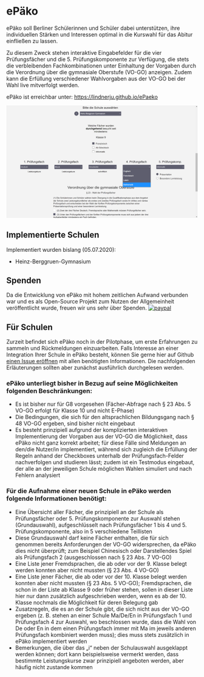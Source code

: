 # ePäko
ePäko soll Berliner Schülerinnen und Schüler dabei unterstützen, ihre individuellen Stärken und Interessen optimal in die Kurswahl für das Abitur einfließen zu lassen.

Zu diesem Zweck stehen interaktive Eingabefelder für die vier Prüfungsfächer und die 5. Prüfungskomponente zur Verfügung, die stets die verbleibenden Fachkombinationen unter Einhaltung der Vorgaben durch die Verordnung über die gymnasiale Oberstufe (VO-GO) anzeigen. Zudem kann die Erfüllung verschiedener Wahlvorgaben aus der VO-GO bei der Wahl live mitverfolgt werden.

ePäko ist erreichbar unter: https://lindnerju.github.io/ePaeko

![Screenshoot von ePäko](img/Screenshoot.png)

## Implementierte Schulen
Implementiert wurden bislang (05.07.2020):
- Heinz-Berggruen-Gymnasium

## Spenden
Da die Entwicklung von ePäko mit hohem zeitlichen Aufwand verbunden war und es als Open-Source Projekt zum Nutzen der Allgemeinheit veröffentlicht wurde, freuen wir uns sehr über Spenden.
[![paypal](https://www.paypalobjects.com/de_DE/DE/i/btn/btn_donate_SM.gif)](https://www.paypal.com/cgi-bin/webscr?cmd=_s-xclick&hosted_button_id=KEBJ9ZKSB2VH8)

## Für Schulen
Zurzeit befindet sich ePäko noch in der Pilotphase, um erste Erfahrungen zu sammeln und Rückmeldungen einzuarbeiten. Falls Interesse an einer Integration Ihrer Schule in ePäko besteht, können Sie gerne hier auf Github [einen Issue eröffnen](https://docs.github.com/en/github/managing-your-work-on-github/creating-an-issue) mit allen benötigten Informationen. Die nachfolgenden Erläuterungen sollten aber zunächst ausführlich durchgelesen werden.

### ePäko unterliegt bisher in Bezug auf seine Möglichkeiten folgenden Beschränkungen:
- Es ist bisher nur für G8 vorgesehen (Fächer-Abfrage nach § 23 Abs. 5 VO-GO erfolgt für Klasse 10 und nicht E-Phase)
- Die Bedingungen, die sich für den altsprachlichen Bildungsgang nach § 48 VO-GO ergeben, sind bisher nicht eingebaut
- Es besteht prinzipiell aufgrund der komplizierten interaktiven Implementierung der Vorgaben aus der VO-GO die Möglichkeit, dass ePäko nicht ganz korrekt arbeitet; für diese Fälle sind Meldungen an den/die Nutzer/in implementiert, während sich zugleich die Erfüllung der Regeln anhand der Checkboxes unterhalb der Prüfungsfach-Felder nachverfolgen und studieren lässt; zudem ist ein Testmodus eingebaut, der alle an der jeweiligen Schule möglichen Wahlen simuliert und nach Fehlern analysiert

### Für die Aufnahme einer neuen Schule in ePäko werden folgende Informationen benötigt:
- Eine Übersicht aller Fächer, die prinzipiell an der Schule als Prüfungsfächer oder 5. Prüfungskomponente zur Auswahl stehen (Grundauswahl), aufgeschlüsselt nach Prüfungsfächer 1 bis 4 und 5. Prüfungskomponente, also in 5 verschiedene Teillisten
- Diese Grundauswahl darf keine Fächer enthalten, die für sich genommen bereits Anforderungen der VO-GO widersprechen, da ePäko dies nicht überprüft; zum Beispiel Chinesisch oder Darstellendes Spiel als Prüfungsfach 2 (ausgeschlossen nach § 23 Abs. 7 VO-GO)
- Eine Liste jener Fremdsprachen, die ab oder vor der 9. Klasse belegt werden konnten aber nicht mussten (§ 23 Abs. 4 VO-GO)
- Eine Liste jener Fächer, die ab oder vor der 10. Klasse belegt werden konnten aber nicht mussten (§ 23 Abs. 5 VO-GO); Fremdsprachen, die schon in der Liste ab Klasse 9 oder früher stehen, sollen in dieser Liste hier nur dann zusätzlich aufgeschrieben werden, wenn es ab der 10. Klasse nochmals die Möglichkeit für deren Belegung gab
- Zusatzregeln, die es an der Schule gibt, die sich nicht aus der VO-GO ergeben (z. B. stehen an einer Schule Ma/De/En in Prüfungsfach 1 und Prüfungsfach 4 zur Auswahl, wo beschlossen wurde, dass die Wahl von De oder En in dem einen Prüfungsfach immer mit Ma im jeweils anderen Prüfungsfach kombiniert werden muss); dies muss stets zusätzlich in ePäko implementiert werden
- Bemerkungen, die über das „i“ neben der Schulauswahl ausgeklappt werden können; dort kann beispielsweise vermerkt werden, dass bestimmte Leistungskurse zwar prinzipiell angeboten werden, aber häufig nicht zustande kommen
